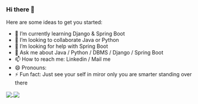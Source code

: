 ### Hi there 👋

<!--
**yashtank09/yashtank09** is a ✨ _special_ ✨ repository because its `README.md` (this file) appears on your GitHub profile.
-->
Here are some ideas to get you started:

- 🌱 I’m currently learning Django & Spring Boot
- 👯 I’m looking to collaborate Java or Python
- 🤔 I’m looking for help with Spring Boot
- 💬 Ask me about Java / Python / DBMS / Django / Spring Boot
- 📫 How to reach me: Linkedin / Mail me
- 😄 Pronouns: 
- ⚡ Fun fact: Just see your self in miror only you are smarter standing over there

<a href="">
  <img align="center" src="https://github-readme-stats.vercel.app/api/pin/?username=yashtank09&repo=github-readme-stats" />
</a>
<a href="">
  <img align="center" src="https://github-readme-stats.vercel.app/api/pin/?username=yashtank09&repo=convoychat" />
</a>
